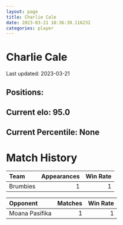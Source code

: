 ```yaml
---  
layout: page  
title: Charlie Cale  
date: 2023-03-21 18:36:39.116232  
categories: player  
---
```

# Charlie Cale


Last updated: 2023-03-21
## Positions: 

## Current elo: 95.0

## Current Percentile: None

# Match History


| Team     |   Appearances |   Win Rate |
|:---------|--------------:|-----------:|
| Brumbies |             1 |          1 |

| Opponent       |   Matches |   Win Rate |
|:---------------|----------:|-----------:|
| Moana Pasifika |         1 |          1 |